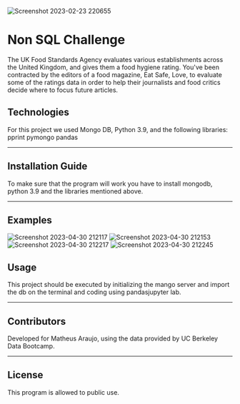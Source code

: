 ![Screenshot 2023-02-23 220655](https://user-images.githubusercontent.com/75823252/221104851-893dafbb-362c-4cca-89bb-cdfb9937f1f0.png)

# Non SQL Challenge 

The UK Food Standards Agency evaluates various establishments across the United Kingdom, and gives them a food hygiene rating. You've been contracted by the editors of a food magazine, Eat Safe, Love, to evaluate some of the ratings data in order to help their journalists and food critics decide where to focus future articles.

## Technologies

For this project we used Mongo DB, Python 3.9, and the following libraries:
pprint
pymongo
pandas


---

## Installation Guide

To make sure that the program will work you have to install mongodb, python 3.9 and the libraries mentioned above.
 

---

## Examples
![Screenshot 2023-04-30 212117](https://user-images.githubusercontent.com/75823252/235406263-9a832e5d-3f13-4337-bcba-63ec7bc1df9d.png)
![Screenshot 2023-04-30 212153](https://user-images.githubusercontent.com/75823252/235406268-8b245456-416f-466c-9429-52a0b41e87b9.png)
![Screenshot 2023-04-30 212217](https://user-images.githubusercontent.com/75823252/235406270-1b97f676-462e-4de4-bc78-b47212af4a3e.png)
![Screenshot 2023-04-30 212245](https://user-images.githubusercontent.com/75823252/235406274-58c19e60-4739-48e6-bfbc-fd163fcda0fa.png)





## Usage

This project should be executed by initializing the mango server and import the db on the terminal and coding using pandasjupyter lab.


---

## Contributors

Developed for Matheus Araujo, using the data provided by UC Berkeley Data Bootcamp.

---

## License

This program is allowed to public use.
